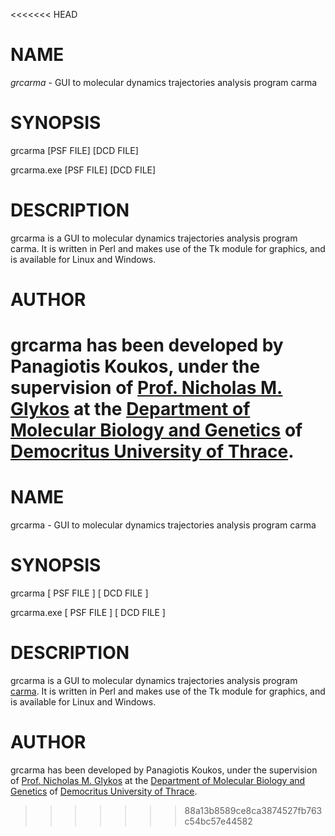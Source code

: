 <<<<<<< HEAD
# **NAME** #

*grcarma* - GUI to molecular dynamics trajectories analysis program carma

# **SYNOPSIS** #

grcarma [PSF FILE] [DCD FILE]

grcarma.exe [PSF FILE] [DCD FILE]

# **DESCRIPTION** #

grcarma is a GUI to molecular dynamics trajectories analysis program carma. It is written in Perl and makes use of the Tk module for graphics, and is available for Linux and Windows.

# **AUTHOR** #

grcarma has been developed by Panagiotis Koukos, under the supervision of [Prof. Nicholas M. Glykos](http://utopia.duth.gr/~glykos/) at the [Department of Molecular Biology and Genetics](http://mbg.duth.gr/index.en.shtml) of [Democritus University of Thrace](http://www.duth.gr/index.en.sxhtml).
=======
# **NAME**

grcarma - GUI to molecular dynamics trajectories analysis program carma

# **SYNOPSIS**

grcarma [ PSF FILE ] [ DCD FILE ]

grcarma.exe [ PSF FILE ] [ DCD FILE ]

# **DESCRIPTION**

grcarma is a GUI to molecular dynamics trajectories analysis program [carma](http://utopia.duth.gr/~glykos/Carma.html). It is written in Perl and makes use of the Tk module for graphics, and is available for Linux and Windows.

# **AUTHOR**

grcarma has been developed by Panagiotis Koukos, under the supervision of [Prof. Nicholas M. Glykos](http://utopia.duth.gr/~glykos/) at the [Department of Molecular Biology and Genetics](http://mbg.duth.gr/index.en.shtml) of [Democritus University of Thrace](http://www.duth.gr/index.en.sxhtml).
>>>>>>> 88a13b8589ce8ca3874527fb763c54bc57e44582
